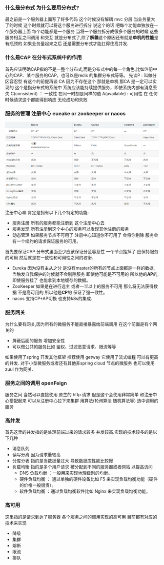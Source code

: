 

### 什么是分布式 为什么要用分布式?
   最之前是一个服务器上面写了好多代码  这个时候没有解耦 mvc 分层 当业务量大了的时候 这个时候就可以将这个服务进行拆分  说这个的话 吧每个功能单独放在一个服务器上面 每个功能都是一个服务
   当将一个服务拆分成很多个服务的时候  这些服务相互之间调用 和交互  就是分布式了,除了**解耦**这个原因还有就是**单机的性能**是有瓶颈的 如果业务量起来之后 还是需要分布式才能扛得住高并发.
   
### 什么是CAP 在分布式系统中的作用
   首先应该明确CAP指的不是一整个分布式,而是分布式中的每一个角色,比如注册中心的CAP、某个服务的CAP，也可以是redis 的集群分布式等等。
   先谈P : 叫做分区容忍型 有这个的前提再谈 CA 因为不存在这个  那就是单机 那CA 是一定可以实现的  这个是指分布式的系统中  系统应该能持续提供服务，即使系统内部有消息丢失
   C(consistent) ： 一致性  在同一时刻是同样的值
   A(available) : 可用性 在 任何时候请求这个都能得到响应 无论成功和失败 
   
### 服务的管理  注册中心  eueake or zookeeper  or nacos 
   ![image](image/注册中心对比.png)
   注册中心嘛 肯定是拥有以下几个特定的功能:
   * 服务注册   所有的服务都能注册到 这个注册中心去
   * 服务发现   所有注册到这个中心的服务可以发现其他注册的服务
   * 动态管理   如果服务节点不可用了 注册中心知道你不可用了 会将你剔除 服务会有一个续约的请求保证服务的可用。
   
   首先要保证CAP 分布式里面至少应该保证分区容忍性 一个节点挂掉了 应保持服务的可用 然后就是在一致性和可用性之间的权衡.
   * Eureka 因为没有主从之分 是没有master的所有的节点上面都是一样的数据,当触发自我保护的时候就不会剔除服务 即使他可能是不可用的  所以他的**AP**的,即使服务挂了 也能拿到本地缓存的数据。
   * ZooKeeper  如果是在进行选主 或者一半以上的服务不可用 那么将无法获得数据 不是高可用的 所以他是**CP**的 保证了强一致性。
   * nacos  支持CP+AP切换 也支持k8s的集成.

### 服务网关 
   为什么要有网关,因为所有的微服务不能直接暴露给前端调用 在这个前面是有个网关的
   * 屏蔽后面的服务 增加安全性
   * 可以做公共的服务比如 鉴权、过滤恶意请求、限流等等
   
   如果使用了spring 开发其他框架 推荐使用 getway 它使用了流式编程 可以有更高的并发.
   对于小型微服务或者还有其他非spring cloud 节点的微服务 也可以使用zuul 作为网关.

### 服务之间的调用 openFeign 
   服务之间 当然可以直接使用 原生的 http 请求 但是这个会使用非常简单 和注册中心搭配起来 可以从注册中心拉下来集群 用算法(轮询算法 随机算法等) 选中调用的服务


### 高并发
   首先这里的并发指的是处理前端过来的请求较多 并发较高.实现的技术较多的是以下几种
   * 消息队列
   * 读写分离   因为请求量较高
   * 分库分表   指的是当数据量过大 导致数据库性能比较慢
   * 负载均衡   指的是多个用户请求 被分配到不同的服务器或者网站 以提高访问
        * DNS 负载均衡 ：一般用来实现地理级别的均衡。
        * 硬件负载均衡 ： 通过单独的硬件设备比如 F5 来实现负载均衡功能（硬件的价格一般很贵）。
        * 软件负载均衡 ：通过负载均衡软件比如 Nginx 来实现负载均衡功能。
### 高可用
   这里指的是请求到达了服务器 各个服务之间的调用实现的高可用 目前都有对应的技术来实现
   * 降级
   * 集群
   * 熔断
   * 限流
   * 排队
   
   
   
   
   
   
   
   
   
   